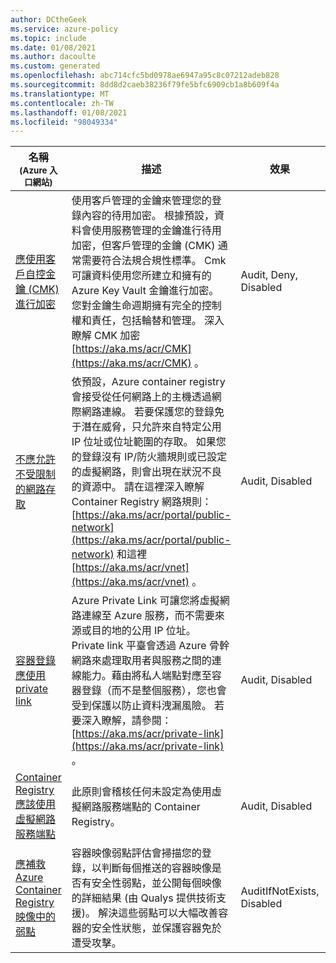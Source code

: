 ```yaml
---
author: DCtheGeek
ms.service: azure-policy
ms.topic: include
ms.date: 01/08/2021
ms.author: dacoulte
ms.custom: generated
ms.openlocfilehash: abc714cfc5bd0978ae6947a95c8c07212adeb828
ms.sourcegitcommit: 8dd8d2caeb38236f79fe5bfc6909cb1a8b609f4a
ms.translationtype: MT
ms.contentlocale: zh-TW
ms.lasthandoff: 01/08/2021
ms.locfileid: "98049334"
---
```

|名稱<br /><sub>(Azure 入口網站)</sub> |描述 |效果 |版本<br /><sub>(GitHub)</sub> |
|---|---|---|---|
|[應使用客戶自控金鑰 (CMK) 進行加密](https://portal.azure.com/#blade/Microsoft_Azure_Policy/PolicyDetailBlade/definitionId/%2Fproviders%2FMicrosoft.Authorization%2FpolicyDefinitions%2F5b9159ae-1701-4a6f-9a7a-aa9c8ddd0580) |使用客戶管理的金鑰來管理您的登錄內容的待用加密。 根據預設，資料會使用服務管理的金鑰進行待用加密，但客戶管理的金鑰 (CMK) 通常需要符合法規合規性標準。 Cmk 可讓資料使用您所建立和擁有的 Azure Key Vault 金鑰進行加密。 您對金鑰生命週期擁有完全的控制權和責任，包括輪替和管理。 深入瞭解 CMK 加密 [https://aka.ms/acr/CMK](https://aka.ms/acr/CMK) 。 |Audit, Deny, Disabled |[1.1.1](https://github.com/Azure/azure-policy/blob/master/built-in-policies/policyDefinitions/Container%20Registry/ACR_CMKEncryptionEnabled_Audit.json) |
|[不應允許不受限制的網路存取](https://portal.azure.com/#blade/Microsoft_Azure_Policy/PolicyDetailBlade/definitionId/%2Fproviders%2FMicrosoft.Authorization%2FpolicyDefinitions%2Fd0793b48-0edc-4296-a390-4c75d1bdfd71) |依預設，Azure container registry 會接受從任何網路上的主機透過網際網路連線。 若要保護您的登錄免于潛在威脅，只允許來自特定公用 IP 位址或位址範圍的存取。 如果您的登錄沒有 IP/防火牆規則或已設定的虛擬網路，則會出現在狀況不良的資源中。 請在這裡深入瞭解 Container Registry 網路規則： [https://aka.ms/acr/portal/public-network](https://aka.ms/acr/portal/public-network) 和這裡 [https://aka.ms/acr/vnet](https://aka.ms/acr/vnet) 。 |Audit, Disabled |[1.0.1](https://github.com/Azure/azure-policy/blob/master/built-in-policies/policyDefinitions/Container%20Registry/ACR_NetworkRulesExist_Audit.json) |
|[容器登錄應使用 private link](https://portal.azure.com/#blade/Microsoft_Azure_Policy/PolicyDetailBlade/definitionId/%2Fproviders%2FMicrosoft.Authorization%2FpolicyDefinitions%2Fe8eef0a8-67cf-4eb4-9386-14b0e78733d4) |Azure Private Link 可讓您將虛擬網路連線至 Azure 服務，而不需要來源或目的地的公用 IP 位址。 Private link 平臺會透過 Azure 骨幹網路來處理取用者與服務之間的連線能力。藉由將私人端點對應至容器登錄（而不是整個服務），您也會受到保護以防止資料洩漏風險。 若要深入瞭解，請參閱： [https://aka.ms/acr/private-link](https://aka.ms/acr/private-link) 。 |Audit, Disabled |[1.0.1](https://github.com/Azure/azure-policy/blob/master/built-in-policies/policyDefinitions/Container%20Registry/ACR_PrivateEndpointEnabled_Audit.json) |
|[Container Registry 應該使用虛擬網路服務端點](https://portal.azure.com/#blade/Microsoft_Azure_Policy/PolicyDetailBlade/definitionId/%2Fproviders%2FMicrosoft.Authorization%2FpolicyDefinitions%2Fc4857be7-912a-4c75-87e6-e30292bcdf78) |此原則會稽核任何未設定為使用虛擬網路服務端點的 Container Registry。 |Audit, Disabled |[1.0.0-preview](https://github.com/Azure/azure-policy/blob/master/built-in-policies/policyDefinitions/Network/VirtualNetworkServiceEndpoint_ContainerRegistry_Audit.json) |
|[應補救 Azure Container Registry 映像中的弱點](https://portal.azure.com/#blade/Microsoft_Azure_Policy/PolicyDetailBlade/definitionId/%2Fproviders%2FMicrosoft.Authorization%2FpolicyDefinitions%2F5f0f936f-2f01-4bf5-b6be-d423792fa562) |容器映像弱點評估會掃描您的登錄，以判斷每個推送的容器映像是否有安全性弱點，並公開每個映像的詳細結果 (由 Qualys 提供技術支援)。 解決這些弱點可以大幅改善容器的安全性狀態，並保護容器免於遭受攻擊。 |AuditIfNotExists, Disabled |[2.0.0](https://github.com/Azure/azure-policy/blob/master/built-in-policies/policyDefinitions/Security%20Center/ASC_ContainerRegistryVulnerabilityAssessment_Audit.json) |

